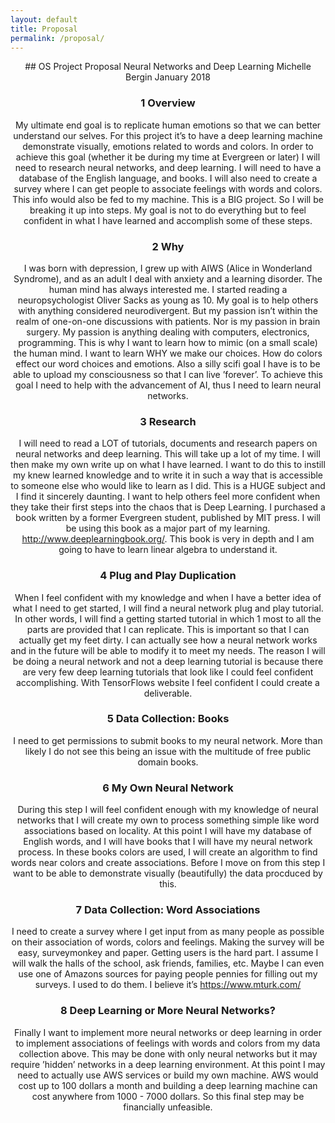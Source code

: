 ```yaml
---
layout: default
title: Proposal
permalink: /proposal/
---
```

<center>
## OS Project Proposal
Neural Networks and Deep Learning
Michelle Bergin
January 2018 
<center>

### 1 Overview

My ultimate end goal is to replicate human emotions so that we can better understand our selves. For this
project it’s to have a deep learning machine demonstrate visually, emotions related to words and colors. In
order to achieve this goal (whether it be during my time at Evergreen or later) I will need to research neural
networks, and deep learning. I will need to have a database of the English language, and books. I will also
need to create a survey where I can get people to associate feelings with words and colors. This info would
also be fed to my machine. This is a BIG project. So I will be breaking it up into steps. My goal is not to
do everything but to feel confident in what I have learned and accomplish some of these steps.

### 2 Why

I was born with depression, I grew up with AIWS (Alice in Wonderland Syndrome), and as an adult I
deal with anxiety and a learning disorder. The human mind has always interested me. I started reading a
neuropsychologist Oliver Sacks as young as 10. My goal is to help others with anything considered neurodivergent.
But my passion isn’t within the realm of one-on-one discussions with patients. Nor is my passion
in brain surgery. My passion is anything dealing with computers, electronics, programming. This is why I
want to learn how to mimic (on a small scale) the human mind. I want to learn WHY we make our choices.
How do colors effect our word choices and emotions. Also a silly scifi goal I have is to be able to upload my
consciousness so that I can live ’forever’. To achieve this goal I need to help with the advancement of AI,
thus I need to learn neural networks.

### 3 Research

I will need to read a LOT of tutorials, documents and research papers on neural networks and deep learning.
This will take up a lot of my time. I will then make my own write up on what I have learned. I want to do
this to instill my knew learned knowledge and to write it in such a way that is accessible to someone else
who would like to learn as I did. This is a HUGE subject and I find it sincerely daunting. I want to help
others feel more confident when they take their first steps into the chaos that is Deep Learning. I purchased
a book written by a former Evergreen student, published by MIT press. I will be using this book as a major
part of my learning. http://www.deeplearningbook.org/. This book is very in depth and I am going to have
to learn linear algebra to understand it.

### 4 Plug and Play Duplication

When I feel confident with my knowledge and when I have a better idea of what I need to get started, I will
find a neural network plug and play tutorial. In other words, I will find a getting started tutorial in which
1
most to all the parts are provided that I can replicate. This is important so that I can actually get my feet
dirty. I can actually see how a neural network works and in the future will be able to modify it to meet my
needs. The reason I will be doing a neural network and not a deep learning tutorial is because there are very
few deep learning tutorials that look like I could feel confident accomplishing. With TensorFlows website I
feel confident I could create a deliverable.

### 5 Data Collection: Books

I need to get permissions to submit books to my neural network. More than likely I do not see this being
an issue with the multitude of free public domain books.

### 6 My Own Neural Network

During this step I will feel confident enough with my knowledge of neural networks that I will create my own
to process something simple like word associations based on locality. At this point I will have my database
of English words, and I will have books that I will have my neural network process. In these books colors
are used, I will create an algorithm to find words near colors and create associations. Before I move on from
this step I want to be able to demonstrate visually (beautifully) the data procduced by this.

### 7 Data Collection: Word Associations

I need to create a survey where I get input from as many people as possible on their association of words,
colors and feelings. Making the survey will be easy, surveymonkey and paper. Getting users is the hard
part. I assume I will walk the halls of the school, ask friends, families, etc. Maybe I can even use one of
Amazons sources for paying people pennies for filling out my surveys. I used to do them. I believe it’s
https://www.mturk.com/

### 8 Deep Learning or More Neural Networks?

Finally I want to implement more neural networks or deep learning in order to implement associations of
feelings with words and colors from my data collection above. This may be done with only neural networks
but it may require ’hidden’ networks in a deep learning environment. At this point I may need to actually
use AWS services or build my own machine. AWS would cost up to 100 dollars a month and building a deep
learning machine can cost anywhere from 1000 - 7000 dollars. So this final step may be financially unfeasible.
